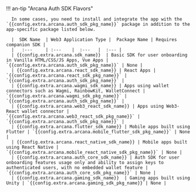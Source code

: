 !!! an-tip "Arcana Auth SDK Flavors"

      In some cases, you need to install and integrate the app with the `{{config.extra.arcana.auth_sdk_pkg_name}}` package in addition to the app-specific package listed below. 

      |  SDK Name  | Web3 Application Type |  Package Name | Requires companion SDK | 
      |   :---     | :---    |  :---   |  :--- | 
      | {{config.extra.arcana.sdk_name}}  | Basic SDK for user onboarding in Vanilla HTML/CSS/JS Apps, Vue Apps | `{{config.extra.arcana.auth_sdk_pkg_name}}` | None |
      | {{config.extra.arcana.react_sdk_name}} | React Apps | `{{config.extra.arcana.react_sdk_pkg_name}}` | `{{config.extra.arcana.auth_sdk_pkg_name}}` |
      | {{config.extra.arcana.wagmi_sdk_name}} | Apps using wallet connectors such as Wagmi, RainbowKit, WalletConnect | `{{config.extra.arcana.wagmi_sdk_pkg_name}}` | `{{config.extra.arcana.auth_sdk_pkg_name}}` |
      | {{config.extra.arcana.web3_react_sdk_name}} | Apps using Web3-React wallet connector | `{{config.extra.arcana.web3_react_sdk_pkg_name}}` | `{{config.extra.arcana.auth_sdk_pkg_name}}` |
      | {{config.extra.arcana.flutter_sdk_name}} | Mobile apps built using Flutter | `{{config.extra.arcana.mobile_flutter_sdk_pkg_name}}` | None |
      | {{config.extra.arcana.react_native_sdk_name}} | Mobile apps built using React Native | `{{config.extra.arcana.mobile_react_native_sdk_pkg_name}}` | None |
      | {{config.extra.arcana.auth_core_sdk_name}} | Auth SDK for user onboarding features usage only and ability to assign keys to authenticated users, with no embedded wallet feature | `{{config.extra.arcana.auth_core_sdk_pkg_name}}` | None |
      | {{config.extra.arcana.gaming_sdk_name}}  | Gaming apps built using Unity | `{{config.extra.arcana.gaming_sdk_pkg_name}}`| None |

